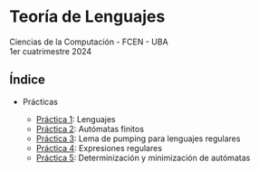 # Teoría de Lenguajes

Ciencias de la Computación - FCEN - UBA\
1er cuatrimestre 2024

## Índice

- Prácticas

  - [Práctica 1](prácticas/p01): Lenguajes
  - [Práctica 2](prácticas/p02): Autómatas finitos
  - [Práctica 3](prácticas/p03): Lema de pumping para lenguajes regulares
  - [Práctica 4](prácticas/p04): Expresiones regulares
  - [Práctica 5](prácticas/p05): Determinización y minimización de autómatas
